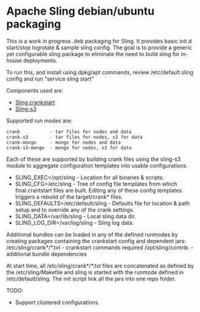 Apache Sling debian/ubuntu packaging
====================================

This is a work in progress .deb packaging for Sling.
It provides basic init.d start/stop logrotate & sample sling config. The goal is to provide a generic yet configurable sling package to eliminate the need to build sling for in-house deployments.

To run this, and install using dpkg/apt commands, review /etc/default.sling
config and run
	"service sling start"

Components used are:
* [Sling crankstart](https://github.com/apache/sling/tree/trunk/contrib/crankstart)
* [Sling-s3](https://github.com/apache/sling/tree/trunk/contrib/sling-s3)

Supported run modes are:

    crank           - tar files for nodes and data
    crank-s3        - tar files for nodes, s3 for data
    crank-mongo     - mongo for nodes and data
    crank-s3-mongo  - mongo for nodes, s3 for data

Each of these are supported by building crank files using the sling-s3 module to aggregate configuration templates into usable configurations.

* SLING_EXEC=/opt/sling - Location for all binaries & scripts.
* SLING_CFG=/etc/sling - Tree of config file templates from which final.crantstart files are built. Editing any of these config templates triggers a rebuild of the target/crank\* files.
* SLING_DEFAULTS=/etc/default/sling - Defaults file for location & path setup and to override any of the crank settings.
* SLING_DATA=/var/lib/sling - Local sling data dir.
* SLING_LOG_DIR=/var/log/sling - Sling log data.

Additional bundles can be loaded in any of the defined runmodes by creating packages containing the crankstart config and dependent jars:
/etc/sling/crank\*/\*.txt             - crankstart commands required
/opt/sling/contrib.<package-name>   - additional bundle dependencies

At start time, all /etc/sling/crank*/*.txt files are concatenated as defined by the /etc/sling/Makefile and sling is started with the runmode defined in /etc/default/sling. The init script link all the jars into one repo folder.

TODO:
* Support clustered configurations.


